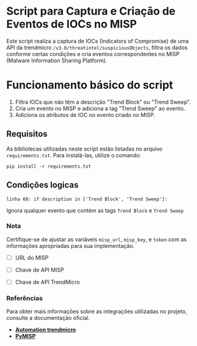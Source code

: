 # Script para Captura e Criação de Eventos de IOCs no MISP
Este script realiza a captura de IOCs (Indicators of Compromise) de uma API da trendmicro `/v3.0/threatintel/suspiciousObjects`, filtra os dados conforme certas condições e cria eventos correspondentes no MISP (Malware Information Sharing Platform).

# Funcionamento básico do script
1) Filtra IOCs que não têm a descrição "Trend Block" ou "Trend Sweep".
2) Cria um evento no MISP e adiciona a tag "Trend Sweep" ao evento.
3) Adiciona os atributos de IOC no evento criado no MISP.

## Requisitos
As bibliotecas utilizadas neste script estão listadas no arquivo `requirements.txt`. Para instalá-las, utilize o comando:
```
pip install -r requirements.txt
```

## Condições logicas 

``` 
linha 68: if description in ['Trend Block', 'Trend Sweep']:
```
Ignora qualquer evento que contém as tags `Trend Block` e `Trend Sweep`


### Nota
Certifique-se de ajustar as variáveis `misp_url`, `misp_key`, e `token` com as informações apropriadas para sua implementação.
 - [ ] URL do MISP
 - [ ] Chave de API MISP
 - [ ] Chave de API TrendMicro


### Referências
Para obter mais informações sobre as integrações utilizadas no projeto, consulte a documentação oficial.
- **[Automation trendmicro](https://automation.trendmicro.com/xdr/api-v3#tag/Suspicious-Object-List)**
- **[PyMISP](https://pymisp.readthedocs.io/en/latest/)**

